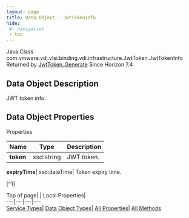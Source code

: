 ```yaml
---
layout: page
title: Data Object - JwtTokenInfo
hide:
 #- navigation
 - toc
---
```






Java Class
    com.vmware.vdi.vlsi.binding.vdi.infrastructure.JwtToken.JwtTokenInfo
Returned by
     [JwtToken_Generate](vdi.infrastructure.JwtToken.md#generate)
Since 
    Horizon 7.4

## Data Object Description 

JWT token info. 

## Data Object Properties

Properties

Name |  Type |  Description   
---|---|---  
**token**|  xsd:string|  JWT token.   
  
**expiryTime**|  xsd:dateTime|  Token expiry time.   


[^1]

  
  
  
Top of page| | Local Properties|   
---|---|---|---  
[Service Types](index-mo_types.md)| [Data Object Types](index-do_types.md)| [All Properties](index-properties.md)| [All Methods](index-methods.md)  
  
  


